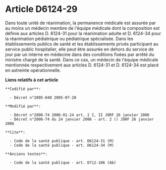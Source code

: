 # Article D6124-29

Dans toute unité de réanimation, la permanence médicale est assurée par au moins un médecin membre de l'équipe médicale dont
la composition est définie aux articles D. 6124-31 pour la réanimation adulte et D. 6124-34 pour la réanimation pédiatrique
ou pédiatrique spécialisée. Dans les établissements publics de santé et les établissements privés participant au service
public hospitalier, elle peut être assurée en dehors du service de jour par un interne en médecine dans des conditions fixées
par arrêté du ministre chargé de la santé. Dans ce cas, un médecin de l'équipe médicale mentionnée respectivement aux
articles D. 6124-31 et D. 6124-34 est placé en astreinte opérationnelle.

**Liens relatifs à cet article**

	**Codifié par**:

	  - Décret n°2005-840 2005-07-20

	**Modifié par**:

	  - Décret n°2006-74 2006-01-24 art. 2 I, II JORF 26 janvier 2006
	  - Décret n°2006-74 du 24 janvier 2006 - art. 2 () JORF 26 janvier 2006

	**Cite**:

	  - Code de la santé publique - art. D6124-31 (M)
	  - Code de la santé publique - art. D6124-34 (M)

	**Anciens textes**:

	  - Code de la santé publique - art. D712-106 (Ab)
